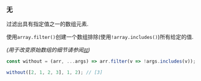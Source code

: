 ### 无

过滤出具有指定值之一的数组元素. 

使用`array.filter()`创建一个数组排除(使用`!array.includes()`)所有给定的值. 

_(用于改变原始数组的细节请参阅[`拉`](#pull))_

```js
const without = (arr, ...args) => arr.filter(v => !args.includes(v));
```

```js
without([2, 1, 2, 3], 1, 2); // [3]
```